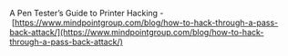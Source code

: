 A Pen Tester’s Guide to Printer Hacking - [https://www.mindpointgroup.com/blog/how-to-hack-through-a-pass-back-attack/](https://www.mindpointgroup.com/blog/how-to-hack-through-a-pass-back-attack/)